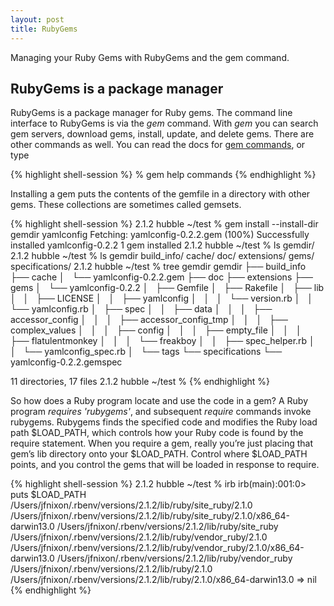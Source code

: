 ```yaml
---
layout: post
title: RubyGems
---
```


<div class="message">
Managing your Ruby Gems with RubyGems and the gem command.
</div>

## RubyGems is a package manager

RubyGems is a package manager for Ruby gems. The command line interface to RubyGems is via the *gem* command. With *gem* you can search
gem servers, download gems, install, update, and delete gems. There are other commands as well. You can read the docs for 
[gem commands](http://guides.rubygems.org/command-reference/),
or type

{% highlight shell-session %}
% gem help commands
{% endhighlight %}

Installing a gem puts the contents of the gemfile in a directory with other gems. These collections are sometimes called gemsets.

{% highlight shell-session %}
2.1.2 hubble ~/test % gem install --install-dir gemdir yamlconfig
Fetching: yamlconfig-0.2.2.gem (100%)
Successfully installed yamlconfig-0.2.2
1 gem installed
2.1.2 hubble ~/test % ls
gemdir/
2.1.2 hubble ~/test % ls gemdir
build_info/     cache/          doc/            extensions/     gems/           specifications/
2.1.2 hubble ~/test % tree gemdir
gemdir
├── build_info
├── cache
│   └── yamlconfig-0.2.2.gem
├── doc
├── extensions
├── gems
│   └── yamlconfig-0.2.2
│       ├── Gemfile
│       ├── Rakefile
│       ├── lib
│       │   ├── LICENSE
│       │   ├── yamlconfig
│       │   │   └── version.rb
│       │   └── yamlconfig.rb
│       ├── spec
│       │   ├── data
│       │   │   ├── accessor_config
│       │   │   ├── accessor_config_tmp
│       │   │   ├── complex_values
│       │   │   ├── config
│       │   │   ├── empty_file
│       │   │   ├── flatulentmonkey
│       │   │   └── freakboy
│       │   ├── spec_helper.rb
│       │   └── yamlconfig_spec.rb
│       └── tags
└── specifications
    └── yamlconfig-0.2.2.gemspec

11 directories, 17 files
2.1.2 hubble ~/test %
{% endhighlight %}

So how does a Ruby program locate and use the code in a gem? A Ruby program *requires 'rubygems'*, and subsequent *require* commands invoke rubygems. Rubygems finds
the specified code and modifies the Ruby load path $LOAD_PATH, which controls how your Ruby code is found by the
require statement. When you require a gem, really you’re just placing that gem’s lib directory onto your $LOAD_PATH. Control where $LOAD_PATH points, and you control
the gems that will be loaded in response to require.

{% highlight shell-session %}
2.1.2 hubble ~/test % irb
irb(main):001:0> puts $LOAD_PATH
/Users/jfnixon/.rbenv/versions/2.1.2/lib/ruby/site_ruby/2.1.0
/Users/jfnixon/.rbenv/versions/2.1.2/lib/ruby/site_ruby/2.1.0/x86_64-darwin13.0
/Users/jfnixon/.rbenv/versions/2.1.2/lib/ruby/site_ruby
/Users/jfnixon/.rbenv/versions/2.1.2/lib/ruby/vendor_ruby/2.1.0
/Users/jfnixon/.rbenv/versions/2.1.2/lib/ruby/vendor_ruby/2.1.0/x86_64-darwin13.0
/Users/jfnixon/.rbenv/versions/2.1.2/lib/ruby/vendor_ruby
/Users/jfnixon/.rbenv/versions/2.1.2/lib/ruby/2.1.0
/Users/jfnixon/.rbenv/versions/2.1.2/lib/ruby/2.1.0/x86_64-darwin13.0
=> nil
{% endhighlight %}
